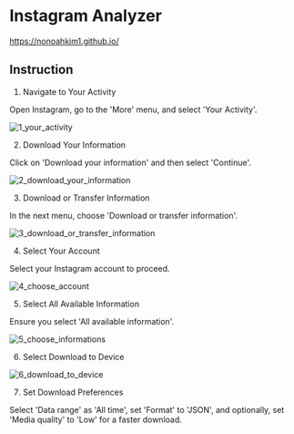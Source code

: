 # Instagram Analyzer

https://nonoahkim1.github.io/

## Instruction
1. Navigate to Your Activity

Open Instagram, go to the 'More' menu, and select 'Your Activity'.

![1_your_activity](https://github.com/nonoahkim1/Instagram_Analyzer/assets/83424774/9effb7f8-fc79-4886-9f4c-f036b7d311c0)

2. Download Your Information

Click on 'Download your information' and then select 'Continue'.

![2_download_your_information](https://github.com/nonoahkim1/Instagram_Analyzer/assets/83424774/473dbd40-d084-4ab5-8004-5cd9796adcc6)

3. Download or Transfer Information

In the next menu, choose 'Download or transfer information'.

![3_download_or_transfer_information](https://github.com/nonoahkim1/Instagram_Analyzer/assets/83424774/4fc06b67-1757-4346-b11e-671dc4a2c47c)

4. Select Your Account

Select your Instagram account to proceed.

![4_choose_account](https://github.com/nonoahkim1/Instagram_Analyzer/assets/83424774/4fab5059-511c-4c0f-a8cc-48b7c4f2fb5a)

5. Select All Available Information

Ensure you select 'All available information'.

![5_choose_informations](https://github.com/nonoahkim1/Instagram_Analyzer/assets/83424774/db0a885d-4dc9-47ab-b7cd-ebe8226e320a)

6. Select Download to Device

![6_download_to_device](https://github.com/nonoahkim1/Instagram_Analyzer/assets/83424774/86039c8a-71d8-449e-b591-4db4d9462d75)

7. Set Download Preferences

Select 'Data range' as 'All time', set 'Format' to 'JSON', and optionally, set 'Media quality' to 'Low' for a faster download.
